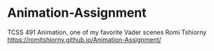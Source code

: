 # Animation-Assignment
TCSS 491 Animation, one of my favorite Vader scenes
Romi Tshiorny
https://romitshiorny.github.io/Animation-Assignment/
